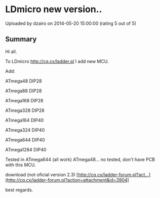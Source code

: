 # LDmicro new version..

Uploaded by dzairo on 2014-05-20 15:00:00 (rating 5 out of 5)

## Summary

Hi all.  

To LDmicro <http://cq.cx/ladder.pl> I add new MCU.  

Add:  

ATmega48 DIP28  

ATmega88 DIP28  

ATmega168 DIP28  

ATmega328 DIP28


ATmega164 DIP40  

ATmega324 DIP40  

ATmega644 DIP40  

ATmega1284 DIP40


Tested in ATmega644 (all work) ATmega48... no tested, don't have PCB with this MCU.


download (not oficial version 2.3) [http://cq.cx/ladder-forum.pl?act...](http://cq.cx/ladder-forum.pl?action=attachment&id=3904)


best regards.
